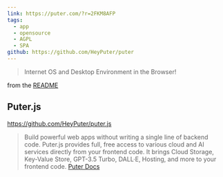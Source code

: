 ```yaml
---
link: https://puter.com/?r=2FKM8AFP
tags:
  - app
  - opensource
  - AGPL
  - SPA
github: https://github.com/HeyPuter/puter
---
```

> Internet OS and Desktop Environment in the Browser!

from the [README](https://github.com/HeyPuter/puter)

## Puter.js

<https://github.com/HeyPuter/puter.js>

> Build powerful web apps without writing a single line of backend code. Puter.js provides full, free access to various cloud and AI services directly from your frontend code. It brings Cloud Storage, Key-Value Store, GPT-3.5 Turbo, DALL·E, Hosting, and more to your frontend code.
> [Puter Docs](https://docs.puter.com/)

